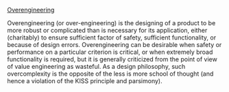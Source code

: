 [Overengineering](https://en.wikipedia.org/wiki/Overengineering)

Overengineering (or over-engineering) is the designing of a product to be more robust or complicated than is necessary for its application, either (charitably) to ensure sufficient factor of safety, sufficient functionality, or because of design errors. Overengineering can be desirable when safety or performance on a particular criterion is critical, or when extremely broad functionality is required, but it is generally criticized from the point of view of value engineering as wasteful. As a design philosophy, such overcomplexity is the opposite of the less is more school of thought (and hence a violation of the KISS principle and parsimony).

